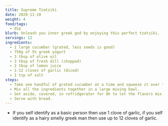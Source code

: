 ```yaml
---
title: Supreme Tzatziki
date: 2020-11-10
weight: 4
food/tags:
  - dip
blurb: Unleash you inner greek god by enjoying this perfect tzatziki.
servings: 12
ingredients:
  - 1 large cucumber (grated, less seeds is good)
  - 750g of 5% greek yogurt
  - 3 tbsp of olive oil
  - 3 tbsp of fresh dill (chopped)
  - 2 tbsp of lemon juice
  - 1-12 cloves of garlic (diced)
  - 1 tsp of salt
steps:
  - Take one handful of grated cucumber at a time and squeeze it over the sink to remove excess water.
  - Mix all the ingredients together in a large mixing bowl.
  - Set aside, covered, in refridgerator for 8h to let the flavors mix.
  - Serve with bread.
---
```

- If you self identify as a basic person then use 1 clove of garlic, if you self identify as a hairy smelly greek man then use up to 12 cloves of garlic.
